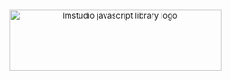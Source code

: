 <p align="center">
  <br/>
  <picture> 
    <source media="(prefers-color-scheme: dark)" srcset="https://github.com/lmstudio-ai/lmstudio.js/assets/3611042/158c6c39-0c3f-46b3-a021-b7906746f7ce">
    <source media="(prefers-color-scheme: light)" srcset="https://github.com/lmstudio-ai/lmstudio.js/assets/3611042/b6240977-09e8-4d6a-8566-7567ae90368c">
    <img alt="lmstudio javascript library logo" src="https://github.com/lmstudio-ai/lmstudio.js/assets/3611042/b6240977-09e8-4d6a-8566-7567ae90368c" width="376" height="109" style="max-width: 100%;">
  </picture>
  <br/>
  <br/>
</p>



